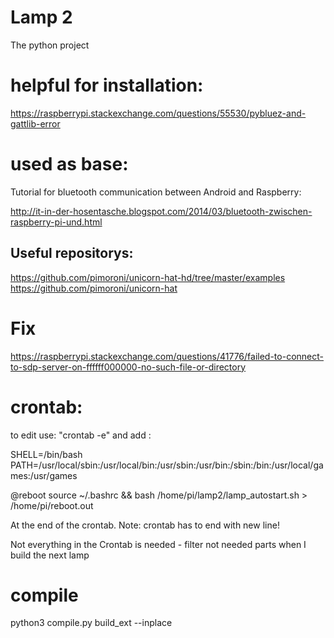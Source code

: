 # Lamp 2

The python project

# helpful for installation:
 https://raspberrypi.stackexchange.com/questions/55530/pybluez-and-gattlib-error


# used as base:
Tutorial for bluetooth communication between Android and Raspberry:

http://it-in-der-hosentasche.blogspot.com/2014/03/bluetooth-zwischen-raspberry-pi-und.html

## Useful repositorys:
https://github.com/pimoroni/unicorn-hat-hd/tree/master/examples
https://github.com/pimoroni/unicorn-hat

# Fix
https://raspberrypi.stackexchange.com/questions/41776/failed-to-connect-to-sdp-server-on-ffffff000000-no-such-file-or-directory

# crontab:
to edit use: "crontab -e"
and add :

SHELL=/bin/bash
PATH=/usr/local/sbin:/usr/local/bin:/usr/sbin:/usr/bin:/sbin:/bin:/usr/local/games:/usr/games


@reboot source ~/.bashrc && bash /home/pi/lamp2/lamp_autostart.sh > /home/pi/reboot.out


At the end of the crontab. Note: crontab has to end with new line!

Not everything in the Crontab is needed - filter not needed parts when I build the next lamp


# compile
python3 compile.py build_ext --inplace

